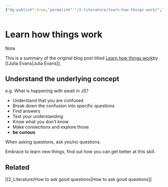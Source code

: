 ```yaml
---
{"dg-publish":true,"permalink":"/2-literature/learn-how-things-work/","tags":["code/best_practices"],"created":"2023-09-11T17:59:11.816-05:00","updated":"2023-09-19T08:07:50.466-05:00"}
---
```


# Learn how things work

> [!NOTE]
> This is a summary of the original blog post titled [Learn how things work](https://jvns.ca/blog/learn-how-things-work/)by [[Julia Evans\|Julia Evans]].
## Understand the underlying concept
e.g. What is happening with await in JS?

- Understand that you are confused
- Break down the confusion into specific questions
- Find answers
- Test your understanding
- Know what you don't know
- Make connections and explore those
- **be curious**

When asking questions, ask yes/no questions.

Embrace to learn new things, find out how you can get better at this skill.
## Related
[[2_Literature/How to ask good questions\|How to ask good questions]]